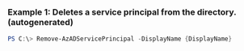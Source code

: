 ### Example 1: Deletes a service principal from the directory. (autogenerated)
```powershell
PS C:\> Remove-AzADServicePrincipal -DisplayName {DisplayName}
```


